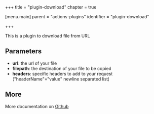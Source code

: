 +++
title = "plugin-download"
chapter = true

[menu.main]
parent = "actions-plugins"
identifier = "plugin-download"

+++

This is a plugin to download file from URL

## Parameters

* **url**: the url of your file
* **filepath**: the destination of your file to be copied
* **headers**: specific headers to add to your request ("headerName"="value" newline separated list)


## More

More documentation on [Github](https://github.com/ovh/cds/tree/master/contrib/plugins/plugin-download/README.md)


